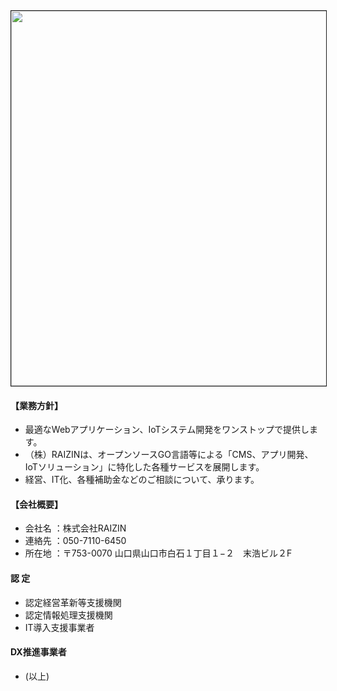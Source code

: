 
<img src="http://drive.google.com/uc?export=view&id=1mnJNMNs6AdSUo1eFan_6RCHTWHE3Q1_o" alt="" width="600" height="" border="1">


#### 【業務方針】
- 最適なWebアプリケーション、IoTシステム開発をワンストップで提供します。
- （株）RAIZINは、オープンソースGO言語等による「CMS、アプリ開発、IoTソリューション」に特化した各種サービスを展開します。
- 経営、IT化、各種補助金などのご相談について、承ります。

#### 【会社概要】
- 会社名 ：株式会社RAIZIN
- 連絡先 ：050-7110-6450
- 所在地 ：〒753-0070 山口県山口市白石１丁目１−２　末浩ビル２F

#### 認 定 
- 認定経営革新等支援機関
- 認定情報処理支援機関
- IT導入支援事業者

#### DX推進事業者

- (以上)
